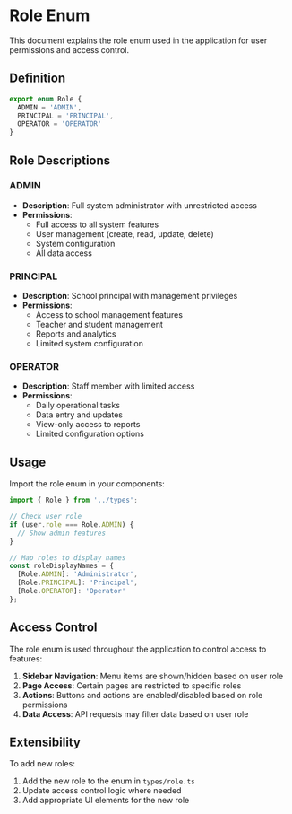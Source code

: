 # Role Enum

This document explains the role enum used in the application for user permissions and access control.

## Definition

```typescript
export enum Role {
  ADMIN = 'ADMIN',
  PRINCIPAL = 'PRINCIPAL',
  OPERATOR = 'OPERATOR'
}
```

## Role Descriptions

### ADMIN
- **Description**: Full system administrator with unrestricted access
- **Permissions**: 
  - Full access to all system features
  - User management (create, read, update, delete)
  - System configuration
  - All data access

### PRINCIPAL
- **Description**: School principal with management privileges
- **Permissions**:
  - Access to school management features
  - Teacher and student management
  - Reports and analytics
  - Limited system configuration

### OPERATOR
- **Description**: Staff member with limited access
- **Permissions**:
  - Daily operational tasks
  - Data entry and updates
  - View-only access to reports
  - Limited configuration options

## Usage

Import the role enum in your components:

```typescript
import { Role } from '../types';

// Check user role
if (user.role === Role.ADMIN) {
  // Show admin features
}

// Map roles to display names
const roleDisplayNames = {
  [Role.ADMIN]: 'Administrator',
  [Role.PRINCIPAL]: 'Principal',
  [Role.OPERATOR]: 'Operator'
};
```

## Access Control

The role enum is used throughout the application to control access to features:

1. **Sidebar Navigation**: Menu items are shown/hidden based on user role
2. **Page Access**: Certain pages are restricted to specific roles
3. **Actions**: Buttons and actions are enabled/disabled based on role permissions
4. **Data Access**: API requests may filter data based on user role

## Extensibility

To add new roles:

1. Add the new role to the enum in `types/role.ts`
2. Update access control logic where needed
3. Add appropriate UI elements for the new role